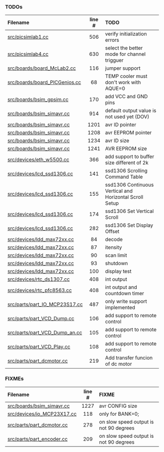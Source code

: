 ### TODOs
| Filename | line # | TODO
|:------|:------:|:------
| [src/picsimlab1.cc](src/picsimlab1.cc#L506) | 506 | verify initialization errors
| [src/picsimlab4.cc](src/picsimlab4.cc#L630) | 630 | select the better mode for channel trigguer
| [src/boards/board_McLab2.cc](src/boards/board_McLab2.cc#L116) | 116 | jumper support
| [src/boards/board_PICGenios.cc](src/boards/board_PICGenios.cc#L68) | 68 | TEMP cooler must don't work with AQUE=0
| [src/boards/bsim_gpsim.cc](src/boards/bsim_gpsim.cc#L170) | 170 | add VCC and GND pins
| [src/boards/bsim_simavr.cc](src/boards/bsim_simavr.cc#L914) | 914 | default output value is not used yet (DOV)
| [src/boards/bsim_simavr.cc](src/boards/bsim_simavr.cc#L1201) | 1201 | avr ID pointer
| [src/boards/bsim_simavr.cc](src/boards/bsim_simavr.cc#L1208) | 1208 | avr EEPROM pointer
| [src/boards/bsim_simavr.cc](src/boards/bsim_simavr.cc#L1234) | 1234 | avr ID size
| [src/boards/bsim_simavr.cc](src/boards/bsim_simavr.cc#L1241) | 1241 | AVR EEPROM size
| [src/devices/eth_w5500.cc](src/devices/eth_w5500.cc#L366) | 366 | add support to buffer size different of 2k
| [src/devices/lcd_ssd1306.cc](src/devices/lcd_ssd1306.cc#L141) | 141 | ssd1306 Scrolling Command Table
| [src/devices/lcd_ssd1306.cc](src/devices/lcd_ssd1306.cc#L155) | 155 | ssd1306 Continuous Vertical and Horizontal Scroll Setup
| [src/devices/lcd_ssd1306.cc](src/devices/lcd_ssd1306.cc#L174) | 174 | ssd1306 Set Vertical Scroll
| [src/devices/lcd_ssd1306.cc](src/devices/lcd_ssd1306.cc#L282) | 282 | ssd1306 Set Display Offset
| [src/devices/ldd_max72xx.cc](src/devices/ldd_max72xx.cc#L84) | 84 | decode
| [src/devices/ldd_max72xx.cc](src/devices/ldd_max72xx.cc#L87) | 87 | itensity
| [src/devices/ldd_max72xx.cc](src/devices/ldd_max72xx.cc#L90) | 90 | scan limit
| [src/devices/ldd_max72xx.cc](src/devices/ldd_max72xx.cc#L93) | 93 | shutdown
| [src/devices/ldd_max72xx.cc](src/devices/ldd_max72xx.cc#L100) | 100 | display test
| [src/devices/rtc_ds1307.cc](src/devices/rtc_ds1307.cc#L408) | 408 | int output
| [src/devices/rtc_pfc8563.cc](src/devices/rtc_pfc8563.cc#L408) | 408 | int output and countdown timer
| [src/parts/part_IO_MCP23S17.cc](src/parts/part_IO_MCP23S17.cc#L487) | 487 | only write support implemented
| [src/parts/part_VCD_Dump.cc](src/parts/part_VCD_Dump.cc#L106) | 106 | add support to remote control
| [src/parts/part_VCD_Dump_an.cc](src/parts/part_VCD_Dump_an.cc#L105) | 105 | add support to remote control
| [src/parts/part_VCD_Play.cc](src/parts/part_VCD_Play.cc#L108) | 108 | add support to remote control
| [src/parts/part_dcmotor.cc](src/parts/part_dcmotor.cc#L219) | 219 | Add transfer funcion of dc motor

### FIXMEs
| Filename | line # | FIXME
|:------|:------:|:------
| [src/boards/bsim_simavr.cc](src/boards/bsim_simavr.cc#L1227) | 1227 | avr CONFIG size
| [src/devices/io_MCP23X17.cc](src/devices/io_MCP23X17.cc#L118) | 118 | only for BANK=0;
| [src/parts/part_dcmotor.cc](src/parts/part_dcmotor.cc#L278) | 278 | on slow speed output is not 90 degrees
| [src/parts/part_encoder.cc](src/parts/part_encoder.cc#L209) | 209 | on slow speed output is not 90 degrees
